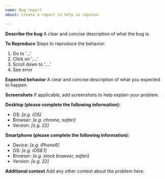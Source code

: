```yaml
---
name: Bug report
about: Create a report to help us improve

---
```


**Describe the bug**
A clear and concise description of what the bug is.

**To Reproduce**
Steps to reproduce the behavior:
1. Go to '...'
2. Click on '....'
3. Scroll down to '....'
4. See error

**Expected behavior**
A clear and concise description of what you expected to happen.

**Screenshots**
If applicable, add screenshots to help explain your problem.

**Desktop (please complete the following information):**
 - OS: *[e.g. iOS]*
 - Browser:  *[e.g. chrome, safari]*
 - Version:  *[e.g. 22]*

**Smartphone (please complete the following information):**
 - Device: *[e.g. iPhone6]*
 - OS: *[e.g. iOS8.1]*
 - Browser: *[e.g. stock browser, safari]*
 - Version: *[e.g. 22]*

**Additional context**
Add any other context about the problem here.

